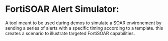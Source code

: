 # FortiSOAR Alert Simulator:

A tool meant to be used during demos to simulate a SOAR environement by sending a series of alerts with a specific timing according to a template. this creates a scenario to illustrate targeted FortiSOAR capabilities.
